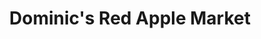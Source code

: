 ---
title: "Dominic's Red Apple Market"
url: /seattle/dominics-red-apple-market/
shop: supermarket
---